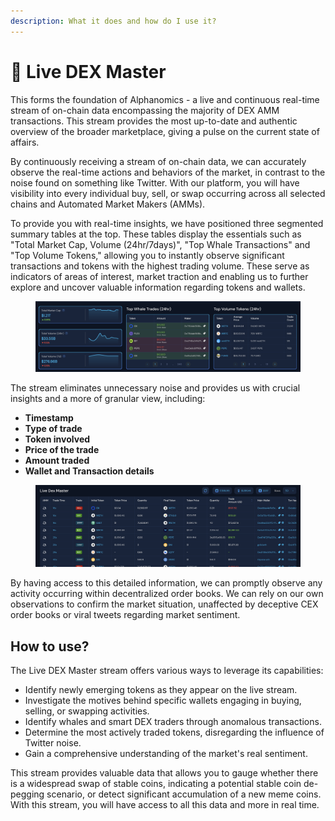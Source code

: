 ```yaml
---
description: What it does and how do I use it?
---
```


# 🔵 Live DEX Master

This forms the foundation of Alphanomics - a live and continuous real-time stream of on-chain data encompassing the majority of DEX AMM transactions. This stream provides the most up-to-date and authentic overview of the broader marketplace, giving a pulse on the current state of affairs.

By continuously receiving a stream of on-chain data, we can accurately observe the real-time actions and behaviors of the market, in contrast to the noise found on something like Twitter. With our platform, you will have visibility into every individual buy, sell, or swap occurring across all selected chains and Automated Market Makers (AMMs).

To provide you with real-time insights, we have positioned three segmented summary tables at the top. These tables display the essentials such as "Total Market Cap, Volume (24hr/7days)", "Top Whale Transactions" and "Top Volume Tokens," allowing you to instantly observe significant transactions and tokens with the highest trading volume. These  serve as indicators of areas of interest, market traction and enabling us to further explore and uncover valuable information regarding tokens and wallets.

<figure><img src="../.gitbook/assets/Screenshot 2023-06-29 at 12.15.55.png" alt=""><figcaption></figcaption></figure>

The stream eliminates unnecessary noise and provides us with crucial insights and a more of granular view, including:

* **Timestamp**
* **Type of trade**
* **Token involved**
* **Price of the trade**
* **Amount traded**
* **Wallet and Transaction details**&#x20;

<figure><img src="../.gitbook/assets/Screenshot 2023-06-30 at 09.08.28.png" alt=""><figcaption></figcaption></figure>

By having access to this detailed information, we can promptly observe any activity occurring within decentralized order books. We can rely on our own observations to confirm the market situation, unaffected by deceptive CEX order books or viral tweets regarding market sentiment.

## How to use?

The Live DEX Master stream offers various ways to leverage its capabilities:

* Identify newly emerging tokens as they appear on the live stream.
* Investigate the motives behind specific wallets engaging in buying, selling, or swapping activities.
* Identify whales and smart DEX traders through anomalous transactions.
* Determine the most actively traded tokens, disregarding the influence of Twitter noise.
* Gain a comprehensive understanding of the market's real sentiment.&#x20;

This stream provides valuable data that allows you to gauge whether there is a widespread swap of stable coins, indicating a potential stable coin de-pegging scenario, or detect significant accumulation of a new meme coins. With this stream, you will have access to all this data and more in real time.

